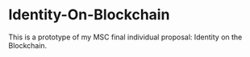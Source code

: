 # Identity-On-Blockchain
This is a prototype of my MSC final individual proposal: Identity on the Blockchain.
